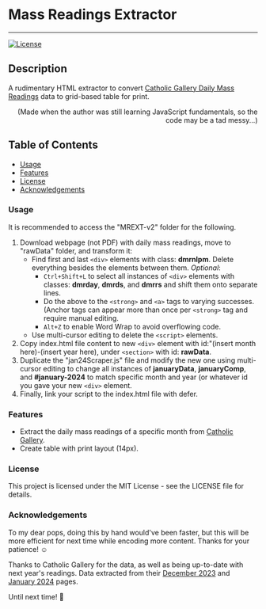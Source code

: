 # Mass Readings Extractor

---

[![License](https://img.shields.io/badge/License-MIT-blue.svg)](./LICENSE.txt)

## Description

A rudimentary HTML extractor to convert [Catholic Gallery Daily Mass Readings](https://www.catholicgallery.org/) data to grid-based table for print.

<p align="right">(Made when the author was still learning JavaScript fundamentals, so the code may be a tad messy...)</p>

## Table of Contents

- [Usage](#usage)
- [Features](#features)
- [License](#license)
- [Acknowledgements](#acknowledgements)

### Usage

It is recommended to access the "MREXT-v2" folder for the following.

1. Download webpage (not PDF) with daily mass readings, move to "rawData" folder, and transform it:
    - Find first and last ```<div>``` elements with class: **dmrnlpm**. Delete everything besides the elements between them. *Optional*:
  	  - ```Ctrl+Shift+L``` to select all instances of ```<div>``` elements with classes: **dmrday**, **dmrds**, and **dmrrs** and shift them onto separate lines.
  	  - Do the above to the ```<strong>``` and ```<a>``` tags to varying successes. (Anchor tags can appear more than once per ```<strong>``` tag and require manual editing.
  	  - ```Alt+Z``` to enable Word Wrap to avoid overflowing code.
    - Use multi-cursor editing to delete the ```<script>``` elements.
2. Copy index.html file content to new ```<div>``` element with id:"(insert month here)-(insert year here), under ```<section>``` with id: **rawData**.
3. Duplicate the "jan24Scraper.js" file and modify the new one using multi-cursor editing to change all instances of **januaryData**, **januaryComp**, and **#january-2024** to match specific month and year (or whatever id you gave your new ```<div>``` element.
4. Finally, link your script to the index.html file with defer.

### Features

- Extract the daily mass readings of a specific month from [Catholic Gallery](https://www.catholicgallery.org/).
- Create table with print layout (14px).

### License

This project is licensed under the MIT License - see the LICENSE file for details.

### Acknowledgements

To my dear pops, doing this by hand would've been faster, but this will be more efficient for next time while encoding more content. Thanks for your patience! :relaxed:

Thanks to Catholic Gallery for the data, as well as being up-to-date with next year's readings. Data extracted from their [December 2023](https://www.catholicgallery.org/mass-reading/december-2023-download/) and [January 2024](https://www.catholicgallery.org/mass-reading/january-2024-download/) pages.

Until next time! :wave:
